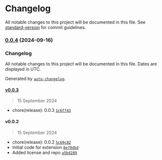 # Changelog

All notable changes to this project will be documented in this file. See [standard-version](https://github.com/conventional-changelog/standard-version) for commit guidelines.

### [0.0.4](https://github.com/patnaikd/code-collector-js/compare/v0.0.3...v0.0.4) (2024-09-16)

### Changelog

All notable changes to this project will be documented in this file. Dates are displayed in UTC.

Generated by [`auto-changelog`](https://github.com/CookPete/auto-changelog).

#### [v0.0.3](https://github.com/patnaikd/code-collector-js/compare/v0.0.2...v0.0.3)

> 15 September 2024

- chore(release): 0.0.3 [`1c6ff43`](https://github.com/patnaikd/code-collector-js/commit/1c6ff43d881a9afa3a57cbfa620cbe31d0ca5000)

#### v0.0.2

> 15 September 2024

- chore(release): 0.0.2 [`5c69c82`](https://github.com/patnaikd/code-collector-js/commit/5c69c82604fb357e1bc16739d935ea1b5009b0ac)
- Initial code for extension [`8e79dbd`](https://github.com/patnaikd/code-collector-js/commit/8e79dbdb44c35738945703d792889daa4ade1faf)
- Added license and repo [`a5bd289`](https://github.com/patnaikd/code-collector-js/commit/a5bd289716c49151fe31ca7ba9b499a55ad07e27)
